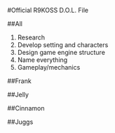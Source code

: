 #Official R9KOSS D.O.L. File

##All
1. Research
2.	Develop setting and characters
3.	Design game engine structure
4.	Name everything
5.	Gameplay/mechanics

##Frank

##Jelly

##Cinnamon

##Juggs
